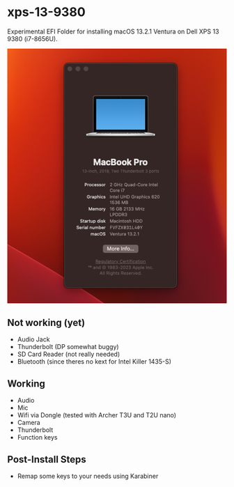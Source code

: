 # xps-13-9380

Experimental EFI Folder for installing macOS 13.2.1 Ventura on Dell XPS 13 9380 (i7-8656U).

![preview](https://github.com/vardumper/xps-13-9380/blob/main/preview.png?raw=true)

## Not working (yet)

- Audio Jack
- Thunderbolt (DP somewhat buggy)
- SD Card Reader (not really needed)
- Bluetooth (since theres no kext for Intel Killer 1435-S)

## Working

- Audio
- Mic
- Wifi via Dongle (tested with Archer T3U and T2U nano)
- Camera
- Thunderbolt
- Function keys

## Post-Install Steps

- Remap some keys to your needs using Karabiner
